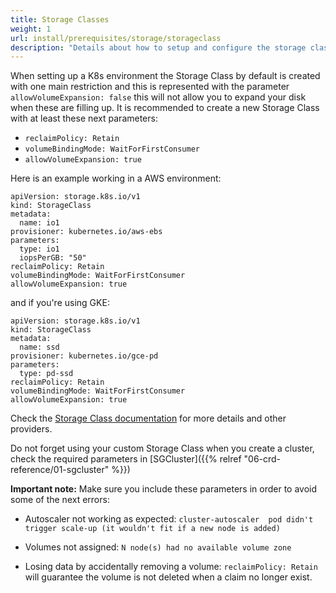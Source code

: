 ```yaml
---
title: Storage Classes
weight: 1
url: install/prerequisites/storage/storageclass
description: "Details about how to setup and configure the storage classes. Storage classes are used by the database clusters and will impact performance and availability of the cluster."
---
```


When setting up a K8s environment the Storage Class by default is created with one main restriction and this is represented with the parameter `allowVolumeExpansion: false` this will not allow you to expand your disk when these are filling up. It is recommended to create a new Storage Class with at least these next parameters:

- `reclaimPolicy: Retain`
- `volumeBindingMode: WaitForFirstConsumer`
- `allowVolumeExpansion: true`

Here is an example working in a AWS environment:

```
apiVersion: storage.k8s.io/v1
kind: StorageClass
metadata:
  name: io1
provisioner: kubernetes.io/aws-ebs
parameters:
  type: io1
  iopsPerGB: "50"
reclaimPolicy: Retain
volumeBindingMode: WaitForFirstConsumer
allowVolumeExpansion: true
```

and if you're using GKE:

```
apiVersion: storage.k8s.io/v1
kind: StorageClass
metadata:
  name: ssd
provisioner: kubernetes.io/gce-pd
parameters:
  type: pd-ssd
reclaimPolicy: Retain
volumeBindingMode: WaitForFirstConsumer
allowVolumeExpansion: true
```

Check the [Storage Class documentation](https://kubernetes.io/docs/concepts/storage/storage-classes/) for more details and other providers.

Do not forget using your custom Storage Class when you create a cluster, check the required parameters in [SGCluster]({{% relref "06-crd-reference/01-sgcluster" %}})

**Important note:**
Make sure you include these parameters in order to avoid some of the next errors:

- Autoscaler not working as expected:
`cluster-autoscaler  pod didn't trigger scale-up (it wouldn't fit if a new node is added)`

- Volumes not assigned:
`N node(s) had no available volume zone`

- Losing data by accidentally removing a volume:
`reclaimPolicy: Retain` will guarantee the volume is not deleted when a claim no longer exist.

